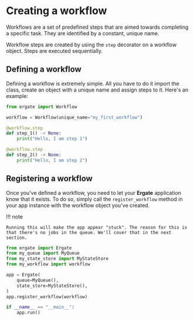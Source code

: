 # Creating a workflow

Workflows are a set of predefined steps that are aimed towards completing a specific task. They are identified by a constant, unique name.

Workflow steps are created by using the `step` decorator on a workflow object. Steps are executed sequentially.


## Defining a workflow

Defining a workflow is extremely simple. All you have to do it import the class, create an object with a unique name and assign steps to it. Here's an example:

```py title="my_workflow.py"
from ergate import Workflow

workflow = Workflow(unique_name="my_first_workflow")

@workflow.step
def step_1() -> None:
    print("Hello, I am step 1")

@workflow.step
def step_2() -> None:
    print("Hello, I am step 2")
```


## Registering a workflow

Once you've defined a workflow, you need to let your **Ergate** application know that it exists. To do so, simply call the `register_workflow` method in your app instance with the workflow object you've created.

!!! note

    Running this will make the app appear "stuck". The reason for this is that there's no jobs in the queue. We'll cover that in the next section.

```py title="app.py"
from ergate import Ergate
from my_queue import MyQueue
from my_state_store import MyStateStore
from my_workflow import workflow

app = Ergate(
    queue=MyQueue(),
    state_store=MyStateStore(),
)
app.register_workflow(workflow)

if __name__ == "__main__":
    app.run()
```
